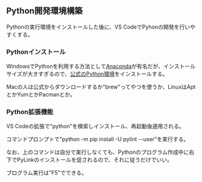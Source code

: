 ## Python開発環境構築

Pythonの実行環境をインストールした後に、VS CodeでPyhonの開発を行いやすくする。

### Pythonインストール

WindowsでPythonを利用する方法として[Anaconda](https://www.anaconda.com/)が有名だが、インストールサイズが大きすぎるので、[公式のPython環境](https://www.python.org/)をインストールする。

Macの人は公式からダウンロードするか"brew"ってやつを使うか、LinuxはAptとかYumとかPacmanとか。

### Python拡張機能

VS Codeの拡張で"python"を検索しインストール、再起動後適用される。

コマンドプロンプトで"python -m pip install -U pylint --user"を実行する。

なお、上のコマンドは自分で実行しなくても、Pythonのプログラム作成中に右下でPyLinkのインストールを促されるので、それに従うだけでいい。

プログラム実行は"F5"でできる。
